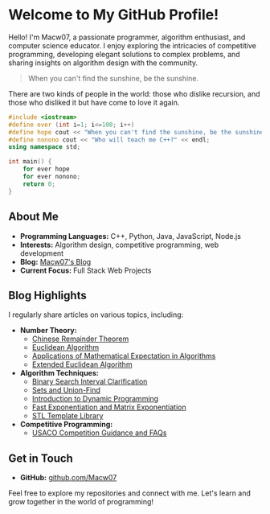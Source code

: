 # Welcome to My GitHub Profile!

Hello! I'm Macw07, a passionate programmer, algorithm enthusiast, and computer science educator. I enjoy exploring the intricacies of competitive programming, developing elegant solutions to complex problems, and sharing insights on algorithm design with the community.

> When you can't find the sunshine, be the sunshine.

There are two kinds of people in the world: those who dislike recursion, and those who disliked it but have come to love it again.

```cpp
#include <iostream>
#define ever (int i=1; i<=100; i++)
#define hope cout << "When you can't find the sunshine, be the sunshine." << endl;
#define nonono cout << "Who will teach me C++?" << endl;
using namespace std;

int main() {
    for ever hope
    for ever nonono;
    return 0;
}
```

## About Me

- **Programming Languages:** C++, Python, Java, JavaScript, Node.js
- **Interests:** Algorithm design, competitive programming, web development
- **Blog:** [Macw07's Blog](https://macw07.org/)
- **Current Focus:** Full Stack Web Projects

## Blog Highlights

I regularly share articles on various topics, including:

- **Number Theory:**
  - [Chinese Remainder Theorem](https://macw07.org/number-theory/chinese-remainder-theorem)
  - [Euclidean Algorithm](https://macw07.org/number-theory/euclidean-algorithm)
  - [Applications of Mathematical Expectation in Algorithms](https://macw07.org/number-theory/expectation-in-algorithms)
  - [Extended Euclidean Algorithm](https://macw07.org/number-theory/extended-euclidean-algorithm)
- **Algorithm Techniques:**
  - [Binary Search Interval Clarification](https://macw07.org/algorithms/binary-search-interval)
  - [Sets and Union-Find](https://macw07.org/algorithms/union-find)
  - [Introduction to Dynamic Programming](https://macw07.org/algorithms/dynamic-programming)
  - [Fast Exponentiation and Matrix Exponentiation](https://macw07.org/algorithms/fast-exponentiation)
  - [STL Template Library](https://macw07.org/algorithms/stl-template-library)
- **Competitive Programming:**
  - [USACO Competition Guidance and FAQs](https://macw07.org/competitive-programming/usaco-guidance)

## Get in Touch

- **GitHub:** [github.com/Macw07](https://github.com/Macw07)

Feel free to explore my repositories and connect with me. Let's learn and grow together in the world of programming!
